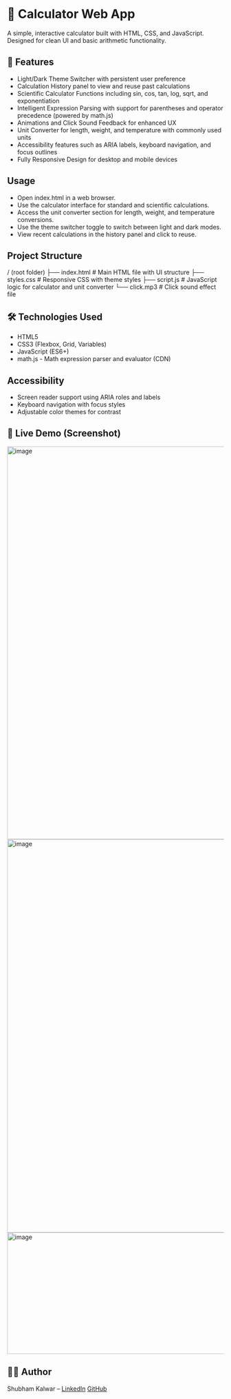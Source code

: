 # 🧮 Calculator Web App

A simple, interactive calculator built with HTML, CSS, and JavaScript. Designed for clean UI and basic arithmetic functionality.

## 🚀 Features
- Light/Dark Theme Switcher with persistent user preference
- Calculation History panel to view and reuse past calculations
- Scientific Calculator Functions including sin, cos, tan, log, sqrt, and exponentiation
- Intelligent Expression Parsing with support for parentheses and operator precedence (powered by math.js)
- Animations and Click Sound Feedback for enhanced UX
- Unit Converter for length, weight, and temperature with commonly used units
- Accessibility features such as ARIA labels, keyboard navigation, and focus outlines
- Fully Responsive Design for desktop and mobile devices

## Usage
- Open index.html in a web browser.
- Use the calculator interface for standard and scientific calculations.
- Access the unit converter section for length, weight, and temperature conversions.
- Use the theme switcher toggle to switch between light and dark modes.
- View recent calculations in the history panel and click to reuse.

## Project Structure
/ (root folder)
├── index.html         # Main HTML file with UI structure
├── styles.css         # Responsive CSS with theme styles
├── script.js          # JavaScript logic for calculator and unit converter
└── click.mp3          # Click sound effect file


## 🛠️ Technologies Used
- HTML5
- CSS3 (Flexbox, Grid, Variables)
- JavaScript (ES6+)
- math.js - Math expression parser and evaluator (CDN)

## Accessibility
- Screen reader support using ARIA roles and labels
- Keyboard navigation with focus styles
- Adjustable color themes for contrast

## 🔗 Live Demo (Screenshot)
<img width="1653" height="912" alt="image" src="https://github.com/user-attachments/assets/912272e8-9006-4f4e-b8fa-7fd7d459d4b1" />

<img width="1274" height="913" alt="image" src="https://github.com/user-attachments/assets/cfa181b2-ce52-4d02-b418-fe4d3edf94e4" />

<img width="1039" height="282" alt="image" src="https://github.com/user-attachments/assets/0ba3c7fe-f30e-4ab8-b03f-4d69e1913d70" />


## 🙋‍♂️ Author
Shubham Kalwar – [LinkedIn](https://www.linkedin.com/in/shubham-kalwar-b74145339) 
[GitHub](https://github.com/Shubham-Kalwar)
